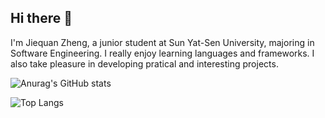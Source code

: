## Hi there 👋

I'm Jiequan Zheng, a junior student at Sun Yat-Sen University, majoring in Software Engineering. I really enjoy learning languages and frameworks. I also take pleasure in developing pratical and interesting projects.

![Anurag's GitHub stats](https://github-readme-stats.vercel.app/api?username=2776115684)

![Top Langs](https://github-readme-stats.vercel.app/api/top-langs/?username=2776115684)


